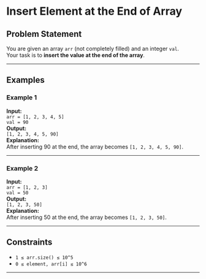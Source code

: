 # Insert Element at the End of Array

## Problem Statement

You are given an array `arr` (not completely filled) and an integer `val`.  
Your task is to **insert the value at the end of the array**.

---

## Examples

### Example 1
**Input:**  
`arr = [1, 2, 3, 4, 5]`  
`val = 90`  
**Output:**  
`[1, 2, 3, 4, 5, 90]`  
**Explanation:**  
After inserting 90 at the end, the array becomes `[1, 2, 3, 4, 5, 90]`.

---

### Example 2  
**Input:**  
`arr = [1, 2, 3]`  
`val = 50`  
**Output:**  
`[1, 2, 3, 50]`  
**Explanation:**  
After inserting 50 at the end, the array becomes `[1, 2, 3, 50]`.

---

## Constraints

- `1 ≤ arr.size() ≤ 10^5`
- `0 ≤ element, arr[i] ≤ 10^6`

---
